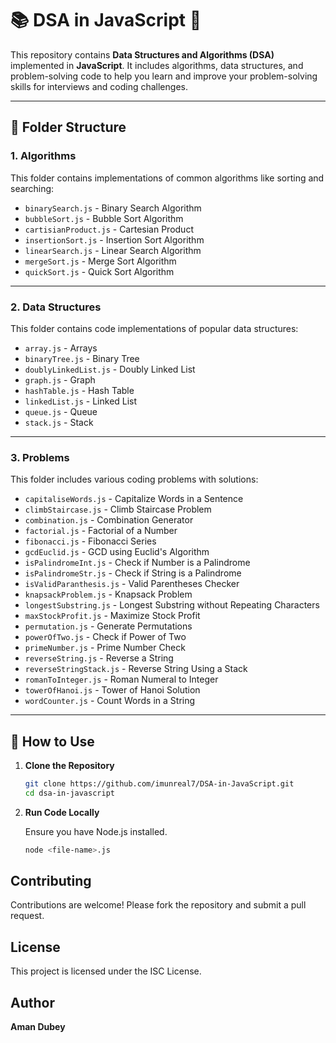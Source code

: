 # 📚 DSA in JavaScript 🚀

This repository contains **Data Structures and Algorithms (DSA)** implemented in **JavaScript**. It includes algorithms, data structures, and problem-solving code to help you learn and improve your problem-solving skills for interviews and coding challenges.

---

## 📂 Folder Structure

### 1. **Algorithms**

This folder contains implementations of common algorithms like sorting and searching:

-   `binarySearch.js` - Binary Search Algorithm
-   `bubbleSort.js` - Bubble Sort Algorithm
-   `cartisianProduct.js` - Cartesian Product
-   `insertionSort.js` - Insertion Sort Algorithm
-   `linearSearch.js` - Linear Search Algorithm
-   `mergeSort.js` - Merge Sort Algorithm
-   `quickSort.js` - Quick Sort Algorithm

---

### 2. **Data Structures**

This folder contains code implementations of popular data structures:

-   `array.js` - Arrays
-   `binaryTree.js` - Binary Tree
-   `doublyLinkedList.js` - Doubly Linked List
-   `graph.js` - Graph
-   `hashTable.js` - Hash Table
-   `linkedList.js` - Linked List
-   `queue.js` - Queue
-   `stack.js` - Stack

---

### 3. **Problems**

This folder includes various coding problems with solutions:

-   `capitaliseWords.js` - Capitalize Words in a Sentence
-   `climbStaircase.js` - Climb Staircase Problem
-   `combination.js` - Combination Generator
-   `factorial.js` - Factorial of a Number
-   `fibonacci.js` - Fibonacci Series
-   `gcdEuclid.js` - GCD using Euclid's Algorithm
-   `isPalindromeInt.js` - Check if Number is a Palindrome
-   `isPalindromeStr.js` - Check if String is a Palindrome
-   `isValidParanthesis.js` - Valid Parentheses Checker
-   `knapsackProblem.js` - Knapsack Problem
-   `longestSubstring.js` - Longest Substring without Repeating Characters
-   `maxStockProfit.js` - Maximize Stock Profit
-   `permutation.js` - Generate Permutations
-   `powerOfTwo.js` - Check if Power of Two
-   `primeNumber.js` - Prime Number Check
-   `reverseString.js` - Reverse a String
-   `reverseStringStack.js` - Reverse String Using a Stack
-   `romanToInteger.js` - Roman Numeral to Integer
-   `towerOfHanoi.js` - Tower of Hanoi Solution
-   `wordCounter.js` - Count Words in a String

---

## 📖 How to Use

1. **Clone the Repository**

    ```bash
    git clone https://github.com/imunreal7/DSA-in-JavaScript.git
    cd dsa-in-javascript
    ```

1. **Run Code Locally**

    Ensure you have Node.js installed.

    ```bash
    node <file-name>.js
    ```

## Contributing

Contributions are welcome! Please fork the repository and submit a pull request.

## License

This project is licensed under the ISC License.

## Author

**Aman Dubey**

